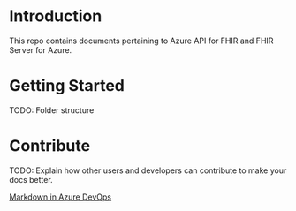 # Introduction 
This repo contains documents pertaining to Azure API for FHIR and FHIR Server for Azure.

# Getting Started
TODO: Folder structure

# Contribute
TODO: Explain how other users and developers can contribute to make your docs better. 

[Markdown in Azure DevOps](https://docs.microsoft.com/en-us/azure/devops/project/wiki/markdown-guidance?view=azure-devops)
